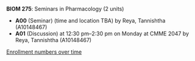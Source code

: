 **BIOM 275**: Seminars in Pharmacology (2 units)

- **A00** (Seminar) (time and location TBA) by Reya, Tannishtha (A10148467)
- **A01** (Discussion) at 12:30 pm–2:30 pm on Monday at CMME 2047 by Reya, Tannishtha (A10148467)

[Enrollment numbers over time](./BIOM275.tsv)
